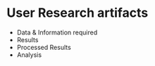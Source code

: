 # User Research artifacts

- Data & Information required 
- Results 
- Processed Results 
- Analysis 

